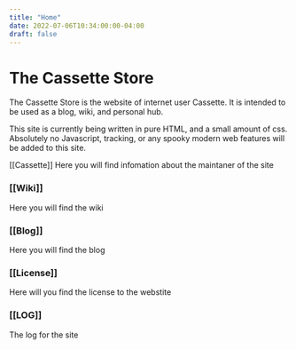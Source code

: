 ```yaml
---
title: "Home"
date: 2022-07-06T10:34:00:00-04:00
draft: false
---
```

# The Cassette Store
The Cassette Store is the website of internet user Cassette. It is intended to be used as a blog, wiki, and personal hub. 

This site is currently being written in pure HTML, and a small amount of css. Absolutely no Javascript, tracking, or any spooky modern web features will be added to this site.

[[Cassette]]
Here you will find infomation about the maintaner of the site

### [[Wiki]]
Here you will find the wiki

### [[Blog]]
Here you will find the blog

### [[License]]
Here will you find the license to the webstite

### [[LOG]]
The log for the site
